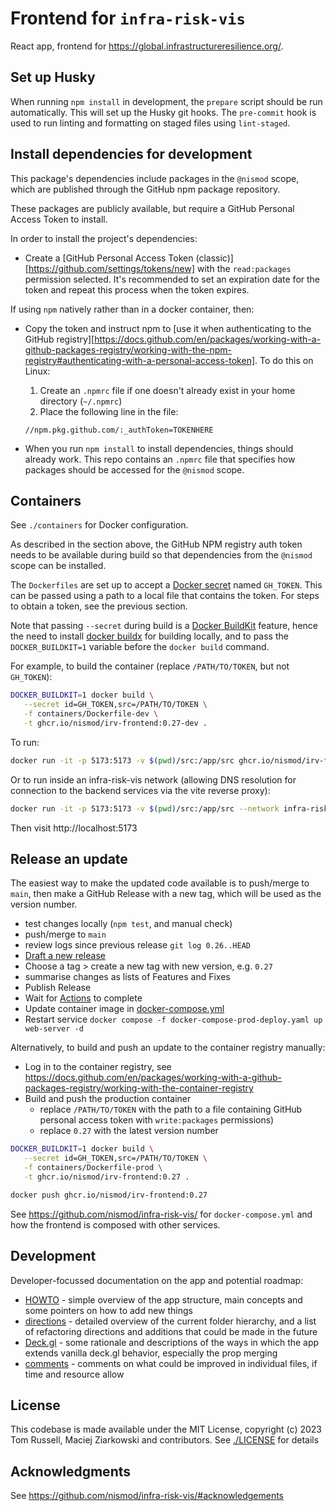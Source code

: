 # Frontend for `infra-risk-vis`

React app, frontend for https://global.infrastructureresilience.org/.

## Set up Husky

When running `npm install` in development, the `prepare` script should be run
automatically. This will set up the Husky git hooks. The `pre-commit` hook is
used to run linting and formatting on staged files using `lint-staged`.

## Install dependencies for development

This package's dependencies include packages in the `@nismod` scope, which are
published through the GitHub npm package repository.

These packages are publicly available, but require a GitHub Personal Access
Token to install.

In order to install the project's dependencies:

- Create a [GitHub Personal Access Token
  (classic)][https://github.com/settings/tokens/new] with the `read:packages`
  permission selected. It's recommended to set an expiration date for the token
  and repeat this process when the token expires.

If using `npm` natively rather than in a docker container, then:

- Copy the token and instruct npm to [use it when authenticating to the GitHub
  registry][https://docs.github.com/en/packages/working-with-a-github-packages-registry/working-with-the-npm-registry#authenticating-with-a-personal-access-token].
  To do this on Linux:

  1.  Create an `.npmrc` file if one doesn't already exist in your home directory (`~/.npmrc`)
  2.  Place the following line in the file:

  ```
  //npm.pkg.github.com/:_authToken=TOKENHERE
  ```

- When you run `npm install` to install dependencies, things should already
  work. This repo contains an `.npmrc` file that specifies how packages should
  be accessed for the `@nismod` scope.

## Containers

See `./containers` for Docker configuration.

As described in the section above, the GitHub NPM registry auth token needs to
be available during build so that dependencies from the `@nismod` scope can be
installed.

The `Dockerfiles` are set up to accept a [Docker
secret](https://docs.docker.com/engine/swarm/secrets/) named `GH_TOKEN`. This
can be passed using a path to a local file that contains the token. For steps to
obtain a token, see the previous section.

Note that passing `--secret` during build is a [Docker
BuildKit](https://docs.docker.com/build/buildkit/) feature, hence the need to
install [docker buildx](https://github.com/docker/buildx) for building locally,
and to pass the `DOCKER_BUILDKIT=1` variable before the `docker build` command.

For example, to build the container (replace `/PATH/TO/TOKEN`, but not
`GH_TOKEN`):

```bash
DOCKER_BUILDKIT=1 docker build \
   --secret id=GH_TOKEN,src=/PATH/TO/TOKEN \
   -f containers/Dockerfile-dev \
   -t ghcr.io/nismod/irv-frontend:0.27-dev .
```

To run:

```bash
docker run -it -p 5173:5173 -v $(pwd)/src:/app/src ghcr.io/nismod/irv-frontend:0.27-dev
```

Or to run inside an infra-risk-vis network (allowing DNS resolution for
connection to the backend services via the vite reverse proxy):

```bash
docker run -it -p 5173:5173 -v $(pwd)/src:/app/src --network infra-risk-vis_default ghcr.io/nismod/irv-frontend:0.27-dev
```

Then visit http://localhost:5173

## Release an update

The easiest way to make the updated code available is to push/merge to `main`,
then make a GitHub Release with a new tag, which will be used as the version number.

- test changes locally (`npm test`, and manual check)
- push/merge to `main`
- review logs since previous release `git log 0.26..HEAD`
- [Draft a new release](https://github.com/nismod/irv-frontend/releases)
- Choose a tag > create a new tag with new version, e.g. `0.27`
- summarise changes as lists of Features and Fixes
- Publish Release
- Wait for [Actions](https://github.com/nismod/irv-frontend/actions) to complete
- Update container image in [docker-compose.yml](https://github.com/nismod/infra-risk-vis/blob/master/docker-compose-prod-deploy.yaml)
- Restart service `docker compose -f docker-compose-prod-deploy.yaml up web-server -d`

Alternatively, to build and push an update to the container registry manually:

- Log in to the container registry, see
  https://docs.github.com/en/packages/working-with-a-github-packages-registry/working-with-the-container-registry
- Build and push the production container
  - replace `/PATH/TO/TOKEN` with the path to a file containing GitHub personal
    access token with `write:packages` permissions)
  - replace `0.27` with the latest version number

```bash
DOCKER_BUILDKIT=1 docker build \
   --secret id=GH_TOKEN,src=/PATH/TO/TOKEN \
   -f containers/Dockerfile-prod \
   -t ghcr.io/nismod/irv-frontend:0.27 .

docker push ghcr.io/nismod/irv-frontend:0.27
```

See https://github.com/nismod/infra-risk-vis/ for `docker-compose.yml` and how
the frontend is composed with other services.

## Development

Developer-focussed documentation on the app and potential roadmap:

- [HOWTO](./docs/howto.md) - simple overview of the app structure, main
  concepts and some pointers on how to add new things
- [directions](./docs/directions.md) - detailed overview of the current folder
  hierarchy, and a list of refactoring directions and additions that could be
  made in the future
- [Deck.gl](./docs/deckgl.md) - some rationale and descriptions of the ways in
  which the app extends vanilla deck.gl behavior, especially the prop merging
- [comments](./docs/code-thoughts.md) - comments on what could be improved in
  individual files, if time and resource allow

## License

This codebase is made available under the MIT License, copyright (c) 2023 Tom
Russell, Maciej Ziarkowski and contributors. See [./LICENSE](./LICENSE) for
details

## Acknowledgments

See https://github.com/nismod/infra-risk-vis/#acknowledgements
